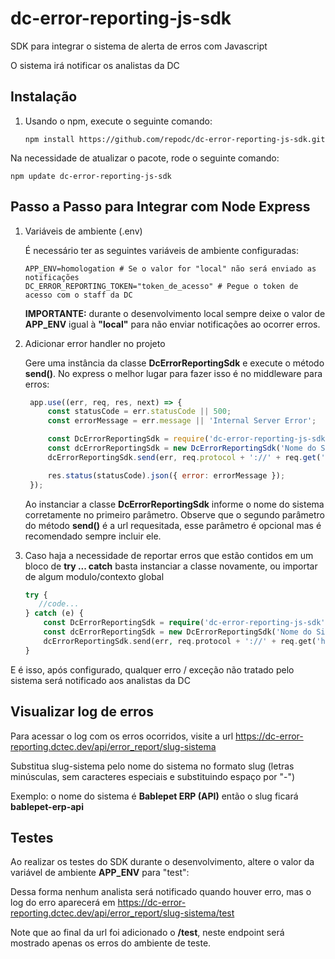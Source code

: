 # dc-error-reporting-js-sdk
SDK para integrar o sistema de alerta de erros com Javascript

O sistema irá notificar os analistas da DC

## Instalação

   1. Usando o npm, execute o seguinte comando:
      
      ```
      npm install https://github.com/repodc/dc-error-reporting-js-sdk.git
      ```

  Na necessidade de atualizar o pacote, rode o seguinte comando:
  
  ```
  npm update dc-error-reporting-js-sdk
  ```
   

## Passo a Passo para Integrar com Node Express

1. Variáveis de ambiente (.env)

   É necessário ter as seguintes variáveis de ambiente configuradas:
   ```properties
   APP_ENV=homologation # Se o valor for "local" não será enviado as notificações
   DC_ERROR_REPORTING_TOKEN="token_de_acesso" # Pegue o token de acesso com o staff da DC
   ```

   **IMPORTANTE:** durante o desenvolvimento local sempre deixe o valor de **APP_ENV** igual à **"local"** para não enviar notificações ao ocorrer erros.
   

2. Adicionar error handler no projeto

   Gere uma instância da classe **DcErrorReportingSdk** e execute o método **send()**. No express o melhor lugar para fazer isso é no middleware para erros:

   ```js
    app.use((err, req, res, next) => {
        const statusCode = err.statusCode || 500;
        const errorMessage = err.message || 'Internal Server Error';

        const DcErrorReportingSdk = require('dc-error-reporting-js-sdk');
        const dcErrorReportingSdk = new DcErrorReportingSdk('Nome do Sistema', process.env.APP_ENV, process.env.DC_ERROR_REPORTING_TOKEN);
        dcErrorReportingSdk.send(err, req.protocol + '://' + req.get('host') + req.originalUrl);

        res.status(statusCode).json({ error: errorMessage });
    });
   ```

   Ao instanciar a classe **DcErrorReportingSdk** informe o nome do sistema corretamente no primeiro parâmetro.
   Observe que o segundo parâmetro do método **send()** é a url requesitada, esse parâmetro é opcional mas é recomendado sempre incluir ele.

4. Caso haja a necessidade de reportar erros que estão contidos em um bloco de **try ... catch** basta instanciar a classe novamente, ou importar de algum modulo/contexto global

   ```php
   try {
      //code...
   } catch (e) {
       const DcErrorReportingSdk = require('dc-error-reporting-js-sdk');
       const dcErrorReportingSdk = new DcErrorReportingSdk('Nome do Sistema', process.env.APP_ENV, process.env.DC_ERROR_REPORTING_TOKEN);
       dcErrorReportingSdk.send(err, req.protocol + '://' + req.get('host') + req.originalUrl);
   }
   ```


E é isso, após configurado, qualquer erro / exceção não tratado pelo sistema será notificado aos analistas da DC

## Visualizar log de erros

Para acessar o log com os erros ocorridos, visite a url https://dc-error-reporting.dctec.dev/api/error_report/slug-sistema

Substitua slug-sistema pelo nome do sistema no formato slug (letras minúsculas, sem caracteres especiais e substituindo espaço por "-")

Exemplo: o nome do sistema é **Bablepet ERP (API)** então o slug ficará **bablepet-erp-api**

## Testes

Ao realizar os testes do SDK durante o desenvolvimento, altere o valor da variável de ambiente **APP_ENV** para "test":

Dessa forma nenhum analista será notificado quando houver erro, mas o log do erro aparecerá em https://dc-error-reporting.dctec.dev/api/error_report/slug-sistema/test

Note que ao final da url foi adicionado o **/test**, neste endpoint será mostrado apenas os erros do ambiente de teste.

